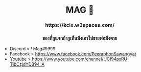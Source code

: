<h1 align="center">MAG 🤍</h1>
<h3 align="center">https://kclx.w3spaces.com/ </h3>

<h3 align="center">ของที่กูแจกถ้ากูเห็นมึงเอาไปขายพ่อมึงตาย</h3>


- Discord  > ! Mag#9999
- Facebook > https://www.facebook.com/PeeraphonSawangyat
- Youtube  > https://www.youtube.com/channel/UCI94pxRU-TibCzjdYD394_A
